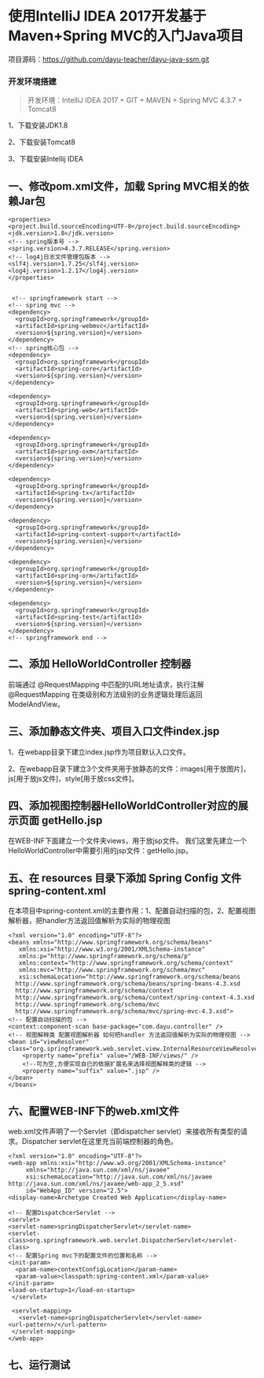 # 使用IntelliJ IDEA 2017开发基于Maven+Spring MVC的入门Java项目

项目源码：https://github.com/dayu-teacher/dayu-java-ssm.git

### 开发环境搭建

>开发环境：IntelliJ IDEA 2017 + GIT + MAVEN + Spring MVC 4.3.7 + Tomcat8

1、下载安装JDK1.8

2、下载安装Tomcat8

3、下载安装Intellij IDEA


## 一、修改pom.xml文件，加载 Spring MVC相关的依赖Jar包

    <properties>
    <project.build.sourceEncoding>UTF-8</project.build.sourceEncoding>
    <jdk.version>1.8</jdk.version>
    <!-- spring版本号 -->
    <spring.version>4.3.7.RELEASE</spring.version>
    <!-- log4j日志文件管理包版本 -->
    <slf4j.version>1.7.25</slf4j.version>
    <log4j.version>1.2.17</log4j.version>
    </properties>
  

     <!-- springframework start -->
    <!-- spring mvc -->
    <dependency>
      <groupId>org.springframework</groupId>
      <artifactId>spring-webmvc</artifactId>
      <version>${spring.version}</version>
    </dependency>
    <!-- spring核心包 -->
    <dependency>
      <groupId>org.springframework</groupId>
      <artifactId>spring-core</artifactId>
      <version>${spring.version}</version>
    </dependency>

    <dependency>
      <groupId>org.springframework</groupId>
      <artifactId>spring-web</artifactId>
      <version>${spring.version}</version>
    </dependency>

    <dependency>
      <groupId>org.springframework</groupId>
      <artifactId>spring-oxm</artifactId>
      <version>${spring.version}</version>
    </dependency>

    <dependency>
      <groupId>org.springframework</groupId>
      <artifactId>spring-tx</artifactId>
      <version>${spring.version}</version>
    </dependency>

    <dependency>
      <groupId>org.springframework</groupId>
      <artifactId>spring-context-support</artifactId>
      <version>${spring.version}</version>
    </dependency>

    <dependency>
      <groupId>org.springframework</groupId>
      <artifactId>spring-orm</artifactId>
      <version>${spring.version}</version>
    </dependency>

    <dependency>
      <groupId>org.springframework</groupId>
      <artifactId>spring-test</artifactId>
      <version>${spring.version}</version>
    </dependency>
    <!-- springframework end -->


## 二、添加 HelloWorldController 控制器

前端通过 @RequestMapping 中匹配的URL地址请求，执行注解 @RequestMapping 在类级别和方法级别的业务逻辑处理后返回ModelAndView。

## 三、添加静态文件夹、项目入口文件index.jsp

1、在webapp目录下建立index.jsp作为项目默认入口文件。

2、在webapp目录下建立3个文件夹用于放静态的文件：images[用于放图片]，js[用于放js文件]，style[用于放css文件]。

## 四、添加视图控制器HelloWorldController对应的展示页面 getHello.jsp

在WEB-INF下面建立一个文件夹views，用于放jsp文件。 我们这里先建立一个HelloWorldController中需要引用的jsp文件：getHello.jsp。

## 五、在 resources 目录下添加 Spring Config 文件 spring-content.xml

在本项目中spring-content.xml的主要作用：1、配置自动扫描的包，2、配置视图解析器，把handler方法返回值解析为实际的物理视图

    <?xml version="1.0" encoding="UTF-8"?>
    <beans xmlns="http://www.springframework.org/schema/beans"
       xmlns:xsi="http://www.w3.org/2001/XMLSchema-instance"
       xmlns:p="http://www.springframework.org/schema/p"
       xmlns:context="http://www.springframework.org/schema/context"
       xmlns:mvc="http://www.springframework.org/schema/mvc"
       xsi:schemaLocation="http://www.springframework.org/schema/beans
      http://www.springframework.org/schema/beans/spring-beans-4.3.xsd
      http://www.springframework.org/schema/context
      http://www.springframework.org/schema/context/spring-context-4.3.xsd
      http://www.springframework.org/schema/mvc
      http://www.springframework.org/schema/mvc/spring-mvc-4.3.xsd">
    <!-- 配置自动扫描的包 -->
    <context:component-scan base-package="com.dayu.controller" />
    <!-- 视图解释类 配置视图解析器 如何把handler 方法返回值解析为实际的物理视图 -->
    <bean id="viewResolver" class="org.springframework.web.servlet.view.InternalResourceViewResolver">
        <property name="prefix" value="/WEB-INF/views/" />
        <!--可为空,方便实现自已的依据扩展名来选择视图解释类的逻辑 -->
        <property name="suffix" value=".jsp" />
    </bean>
    </beans>


## 六、配置WEB-INF下的web.xml文件

web.xml文件声明了一个Servlet（即dispatcher servlet）来接收所有类型的请求。Dispatcher servlet在这里充当前端控制器的角色。

    <?xml version="1.0" encoding="UTF-8"?>
    <web-app xmlns:xsi="http://www.w3.org/2001/XMLSchema-instance"
         xmlns="http://java.sun.com/xml/ns/javaee"
         xsi:schemaLocation="http://java.sun.com/xml/ns/javaee http://java.sun.com/xml/ns/javaee/web-app_2_5.xsd"
         id="WebApp_ID" version="2.5">
    <display-name>Archetype Created Web Application</display-name>

    <!-- 配置DispatchcerServlet -->
    <servlet>
    <servlet-name>springDispatcherServlet</servlet-name>
    <servlet-class>org.springframework.web.servlet.DispatcherServlet</servlet-class>
    <!-- 配置Spring mvc下的配置文件的位置和名称 -->
    <init-param>
      <param-name>contextConfigLocation</param-name>
      <param-value>classpath:spring-content.xml</param-value>
    </init-param>
    <load-on-startup>1</load-on-startup>
     </servlet>

     <servlet-mapping>
       <servlet-name>springDispatcherServlet</servlet-name>
    <url-pattern>/</url-pattern>
     </servlet-mapping>
    </web-app>

## 七、运行测试
